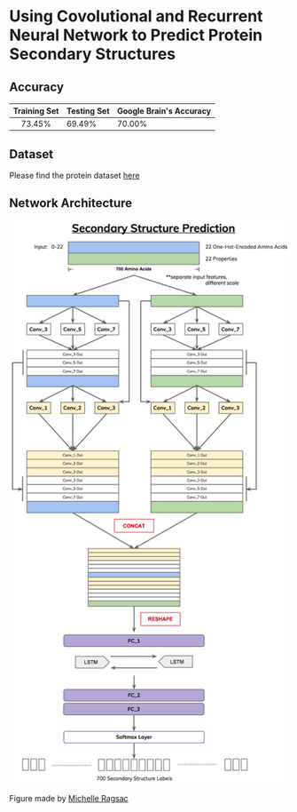 # Using Covolutional and Recurrent Neural Network to Predict Protein Secondary Structures

## Accuracy

| Training Set | Testing Set | Google Brain's Accuracy |
|:------------:|-------------|-------------------------|
|    73.45%    |    69.49%    |          70.00%         |

## Dataset

Please find the protein dataset [here](http://www.princeton.edu/~jzthree/datasets/ICML2014/) 

## Network Architecture

![png](./network_topology_diagram.png)

Figure made by [Michelle Ragsac](https://github.com/mragsac)

